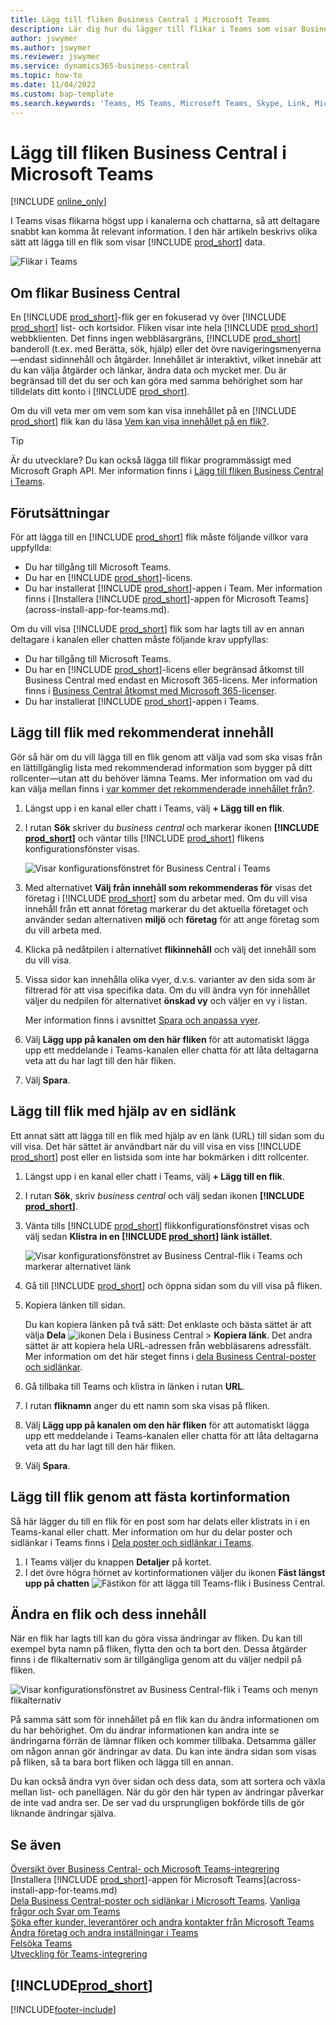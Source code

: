 ```yaml
---
title: Lägg till fliken Business Central i Microsoft Teams
description: Lär dig hur du lägger till flikar i Teams som visar Business Central-sidor.
author: jswymer
ms.author: jswymer
ms.reviewer: jswymer
ms.service: dynamics365-business-central
ms.topic: how-to
ms.date: 11/04/2022
ms.custom: bap-template
ms.search.keywords: 'Teams, MS Teams, Microsoft Teams, Skype, Link, Microsoft 365, collaborate, collaboration, teamwork, share records, tab'
---
```


# <a name="add-business-central-tab-in-microsoft-teams" />Lägg till fliken Business Central i Microsoft Teams

[!INCLUDE [online_only](includes/online_only.md)]

I Teams visas flikarna högst upp i kanalerna och chattarna, så att deltagare snabbt kan komma åt relevant information. I den här artikeln beskrivs olika sätt att lägga till en flik som visar [!INCLUDE [prod_short](includes/prod_short.md)] data.

![Flikar i Teams](media/teams-tabs-border.png)

## <a name="about-business-central-tabs" />Om flikar Business Central

En [!INCLUDE [prod_short](includes/prod_short.md)]-flik ger en fokuserad vy över [!INCLUDE [prod_short](includes/prod_short.md)] list- och kortsidor. Fliken visar inte hela [!INCLUDE [prod_short](includes/prod_short.md)] webbklienten. Det finns ingen webbläsargräns, [!INCLUDE [prod_short](includes/prod_short.md)] banderoll (t.ex. med Berätta, sök, hjälp) eller det övre navigeringsmenyerna&mdash;endast sidinnehåll och åtgärder. Innehållet är interaktivt, vilket innebär att du kan välja åtgärder och länkar, ändra data och mycket mer. Du är begränsad till det du ser och kan göra med samma behörighet som har tilldelats ditt konto i [!INCLUDE [prod_short](includes/prod_short.md)].

Om du vill veta mer om vem som kan visa innehållet på en [!INCLUDE [prod_short](includes/prod_short.md)] flik kan du läsa [Vem kan visa innehållet på en flik?](/dynamics365/business-central/teams-faq?tabs=tabs#who-can-view).

> [!TIP]
> Är du utvecklare? Du kan också lägga till flikar programmässigt med Microsoft Graph API. Mer information finns i [Lägg till fliken Business Central i Teams](/dynamics365/business-central/dev-itpro/developer/devenv-develop-for-teams-tabs).  

## <a name="prerequisites" />Förutsättningar

För att lägga till en [!INCLUDE [prod_short](includes/prod_short.md)] flik måste följande villkor vara uppfyllda:

- Du har tillgång till Microsoft Teams.
- Du har en [!INCLUDE [prod_short](includes/prod_short.md)]-licens.
- Du har installerat [!INCLUDE [prod_short](includes/prod_short.md)]-appen i Team. Mer information finns i [Installera [!INCLUDE [prod_short](includes/prod_short.md)]-appen för Microsoft Teams](across-install-app-for-teams.md).

Om du vill visa [!INCLUDE [prod_short](includes/prod_short.md)] flik som har lagts till av en annan deltagare i kanalen eller chatten måste följande krav uppfyllas:

- Du har tillgång till Microsoft Teams.
- Du har en [!INCLUDE [prod_short](includes/prod_short.md)]-licens eller begränsad åtkomst till Business Central med endast en Microsoft 365-licens. Mer information finns i [Business Central åtkomst med Microsoft 365-licenser](admin-access-with-m365-license.md).
- Du har installerat [!INCLUDE [prod_short](includes/prod_short.md)]-appen i Teams.

## <a name="add-tab-using-recommended-content" />Lägg till flik med rekommenderat innehåll

Gör så här om du vill lägga till en flik genom att välja vad som ska visas från en lättillgänglig lista med rekommenderad information som bygger på ditt rollcenter&mdash;utan att du behöver lämna Teams. Mer information om vad du kan välja mellan finns i [var kommer det rekommenderade innehållet från?](/dynamics365/business-central/teams-faq?tabs=tabs#where-does-the-recommended-content-come-from).

1. Längst upp i en kanal eller chatt i Teams, välj **+ Lägg till en flik**.
2. I rutan **Sök** skriver du *business central* och markerar ikonen **[!INCLUDE [prod_short](includes/prod_short.md)]** och väntar tills [!INCLUDE [prod_short](includes/prod_short.md)] flikens konfigurationsfönster visas.

   ![Visar konfigurationsfönstret för Business Central i Teams](media/teams-bc-tab-config-window.png)

3. Med alternativet **Välj från innehåll som rekommenderas för** visas det företag i [!INCLUDE [prod_short](includes/prod_short.md)] som du arbetar med. Om du vill visa innehåll från ett annat företag markerar du det aktuella företaget och använder sedan alternativen **miljö** och **företag** för att ange företag som du vill arbeta med.
4. Klicka på nedåtpilen i alternativet **flikinnehåll** och välj det innehåll som du vill visa.

   <!-- The list shows all pages that are bookmarked on your role center in [!INCLUDE [prod_short](includes/prod_short.md)]. To learn more about the content that you can choose from, see [Where does the recommended content come from?](teams-faq.md#recommended-content).-->
5. Vissa sidor kan innehålla olika vyer, d.v.s. varianter av den sida som är filtrerad för att visa specifika data. Om du vill ändra vyn för innehållet väljer du nedpilen för alternativet **önskad vy** och väljer en vy i listan.

   Mer information finns i avsnittet [Spara och anpassa vyer](ui-views.md).
6. Välj **Lägg upp på kanalen om den här fliken** för att automatiskt lägga upp ett meddelande i Teams-kanalen eller chatta för att låta deltagarna veta att du har lagt till den här fliken.
7. Välj **Spara**.

## <a name="add-tab-using-a-page-link" />Lägg till flik med hjälp av en sidlänk

Ett annat sätt att lägga till en flik med hjälp av en länk (URL) till sidan som du vill visa. Det här sättet är användbart när du vill visa en viss [!INCLUDE [prod_short](includes/prod_short.md)] post eller en listsida som inte har bokmärken i ditt rollcenter.

1. Längst upp i en kanal eller chatt i Teams, välj **+ Lägg till en flik**.
2. I rutan **Sök**, skriv *business central* och välj sedan ikonen **[!INCLUDE [prod_short](includes/prod_short.md)]**.
3. Vänta tills [!INCLUDE [prod_short](includes/prod_short.md)] flikkonfigurationsfönstret visas och välj sedan **Klistra in en [!INCLUDE [prod_short](includes/prod_short.md)] länk istället**.

   ![Visar konfigurationsfönstret av Business Central-flik i Teams och markerar alternativet länk](media/teams-bc-tab-config-window-page-link.png)
4. Gå till [!INCLUDE [prod_short](includes/prod_short.md)] och öppna sidan som du vill visa på fliken.
5. Kopiera länken till sidan.

   Du kan kopiera länken på två sätt: Det enklaste och bästa sättet är att välja **Dela** ![ikonen Dela i Business Central](media/share-icon.png) > **Kopiera länk**. Det andra sättet är att kopiera hela URL-adressen från webbläsarens adressfält. Mer information om det här steget finns i [dela Business Central-poster och sidlänkar](across-working-with-teams.md).

6. Gå tillbaka till Teams och klistra in länken i rutan **URL**.
7. I rutan **fliknamn** anger du ett namn som ska visas på fliken.
8. Välj **Lägg upp på kanalen om den här fliken** för att automatiskt lägga upp ett meddelande i Teams-kanalen eller chatta för att låta deltagarna veta att du har lagt till den här fliken.
9. Välj **Spara**.

## <a name="add-tab-by-pinning-card-details" />Lägg till flik genom att fästa kortinformation

Så här lägger du till en flik för en post som har delats eller klistrats in i en Teams-kanal eller chatt. Mer information om hur du delar poster och sidlänkar i Teams finns i [Dela poster och sidlänkar i Teams](across-working-with-teams.md).

1. I Teams väljer du knappen **Detaljer** på kortet.
2. I det övre högra hörnet av kortinformationen väljer du ikonen **Fäst längst upp på chatten** ![Fästikon för att lägga till Teams-flik i Business Central](media/pin-teams.png).

## <a name="change-a-tab-and-its-content" />Ändra en flik och dess innehåll

När en flik har lagts till kan du göra vissa ändringar av fliken. Du kan till exempel byta namn på fliken, flytta den och ta bort den. Dessa åtgärder finns i de flikalternativ som är tillgängliga genom att du väljer nedpil på fliken.

![Visar konfigurationsfönstret av Business Central-flik i Teams och menyn flikalternativ](media/teams-bc-tab-config-window-options.png)

På samma sätt som för innehållet på en flik kan du ändra informationen om du har behörighet. Om du ändrar informationen kan andra inte se ändringarna förrän de lämnar fliken och kommer tillbaka. Detsamma gäller om någon annan gör ändringar av data. Du kan inte ändra sidan som visas på fliken, så ta bara bort fliken och lägga till en annan.

Du kan också ändra vyn över sidan och dess data, som att sortera och växla mellan list- och panellägen. När du gör den här typen av ändringar påverkar de inte vad andra ser. De ser vad du ursprungligen bokförde tills de gör liknande ändringar själva.

## <a name="see-also" />Se även

[Översikt över Business Central- och Microsoft Teams-integrering](across-teams-overview.md)  
[Installera [!INCLUDE [prod_short](includes/prod_short.md)]-appen för Microsoft Teams](across-install-app-for-teams.md)  
[Dela Business Central-poster och sidlänkar i Microsoft Teams](across-working-with-teams.md).
[Vanliga frågor och Svar om Teams](teams-faq.md)  
[Söka efter kunder, leverantörer och andra kontakter från Microsoft Teams](across-search-contacts-teams.md)  
[Ändra företag och andra inställningar i Teams](across-teams-settings.md)  
[Felsöka Teams](admin-teams-troubleshooting.md)  
[Utveckling för Teams-integrering](/dynamics365/business-central/dev-itpro/developer/devenv-develop-for-teams)  

## [!INCLUDE[prod_short](includes/free_trial_md.md)]

[!INCLUDE[footer-include](includes/footer-banner.md)]

